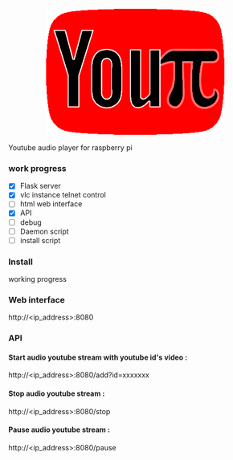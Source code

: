 <p align="center">
<img src="https://github.com/Dofyx/YouPi/blob/main/webflask/static/youpi.png"/>
</p>
  
Youtube audio player for raspberry pi

### work progress

- [x] Flask server
- [x] vlc instance telnet control
- [ ] html web interface
- [x] API
- [ ] debug
- [ ] Daemon script
- [ ] install script

### Install
working progress

### Web interface
http://<ip_address>:8080

### API

#### Start audio youtube stream with youtube id's video :
http://<ip_address>:8080/add?id=xxxxxxx

#### Stop audio youtube stream :
http://<ip_address>:8080/stop

#### Pause audio youtube stream :
http://<ip_address>:8080/pause
